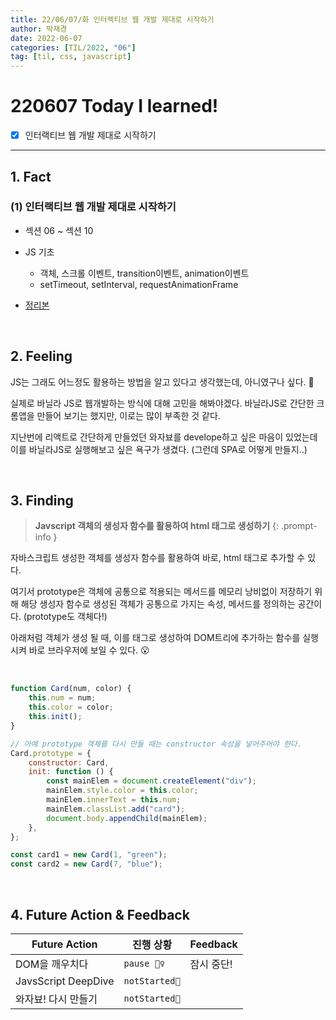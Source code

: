 ```yaml
---
title: 22/06/07/화 인터렉티브 웹 개발 제대로 시작하기
author: 박재경
date: 2022-06-07
categories: [TIL/2022, "06"]
tag: [til, css, javascript]
---
```


# 220607 Today I learned!

- [x] 인터랙티브 웹 개발 제대로 시작하기

---

## 1. Fact 

### (1) 인터랙티브 웹 개발 제대로 시작하기

- 섹션 06 ~ 섹션 10
- JS 기초
  - 객체, 스크롤 이벤트, transition이벤트, animation이벤트
  -  setTimeout, setInterval, requestAnimationFrame

- [정리본](https://github.com/JaeKP/Study/tree/master/web/CSS/Inflearn/%EC%9D%B8%ED%84%B0%EB%A0%89%ED%8B%B0%EB%B8%8C%20%EC%9B%B9%20%EA%B0%9C%EB%B0%9C%20%EC%A0%9C%EB%8C%80%EB%A1%9C%20%EC%8B%9C%EC%9E%91%ED%95%98%EA%B8%B0)

<br>

## 2. Feeling

JS는 그래도 어느정도 활용하는 방법을 알고 있다고 생각했는데, 아니였구나 싶다. 🤔 

실제로 바닐라 JS로 웹개발하는 방식에 대해 고민을 해봐야겠다. 바닐라JS로 간단한 크롬앱을 만들어 보기는 했지만, 이로는 많이 부족한 것 같다. 

지난번에 리액트로 간단하게 만들었던 와자뵤를 develope하고 싶은 마음이 있었는데 이를 바닐라JS로 실행해보고 싶은 욕구가 생겼다. (그런데 SPA로 어떻게 만들지..)

<br>

## 3. Finding 

> **Javscript 객체의 생성자 함수를 활용하여 html 태그로 생성하기**
{: .prompt-info }

자바스크립트 생성한 객체를 생성자 함수를 활용하여 바로, html 태그로 추가할 수 있다. 

여기서 prototype은  객체에 공통으로 적용되는 메서드를 메모리 낭비없이 저장하기 위해 해당 생성자 함수로 생성된 객체가 공통으로 가지는 속성, 메서드를 정의하는 공간이다. (prototype도 객체다!)

아래처럼 객체가 생성 될 때, 이를 태그로 생성하여 DOM트리에 추가하는 함수를 실행시켜 바로 브라우저에 보일 수 있다. 😮

<br>

```javascript
function Card(num, color) {
    this.num = num;
    this.color = color;
    this.init();
}

// 아예 prototype 객체를 다시 만들 때는 constructor 속성을 넣어주어야 한다.
Card.prototype = {
    constructor: Card,
    init: function () {
        const mainElem = document.createElement("div");
        mainElem.style.color = this.color;
        mainElem.innerText = this.num;
        mainElem.classList.add("card");
        document.body.appendChild(mainElem);
    },
};

const card1 = new Card(1, "green");
const card2 = new Card(7, "blue");
```

<br>

## 4. Future Action & Feedback

| Future Action       | 진행 상황     | Feedback   |
| ------------------- | ------------- | ---------- |
| DOM을 깨우치다      | `pause 🤦‍♀️`    | 잠시 중단! |
| JavsScript DeepDive | `notStarted🌙` |            |
| 와자뵤! 다시 만들기 | `notStarted🌙` |            |

<br>
